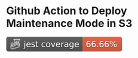 # Github Action to Deploy Maintenance Mode in S3
![Jest coverage](./badges/coverage-jest%20coverage.svg)